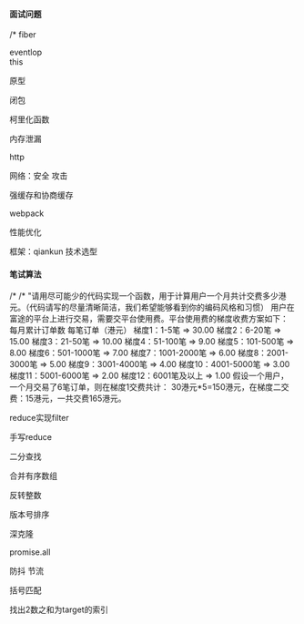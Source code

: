 #### 面试问题
/*
fiber 

eventlop  
this 

原型

闭包

柯里化函数

内存泄漏

http

网络：安全 攻击

强缓存和协商缓存

webpack 

性能优化

框架：qiankun 技术选型

#### 笔试算法
/*
/*
"请用尽可能少的代码实现一个函数，用于计算用户一个月共计交费多少港元。（代码请写的尽量清晰简洁，我们希望能够看到你的编码风格和习惯）
用户在富途的平台上进行交易，需要交平台使用费。平台使用费的梯度收费方案如下：
每月累计订单数	每笔订单（港元）
梯度1：1-5笔 => 30.00
梯度2：6-20笔 => 15.00
梯度3：21-50笔 => 10.00
梯度4：51-100笔 => 9.00
梯度5：101-500笔 => 8.00
梯度6：501-1000笔 => 7.00
梯度7：1001-2000笔 => 6.00
梯度8：2001-3000笔 => 5.00
梯度9：3001-4000笔 => 4.00
梯度10：4001-5000笔 => 3.00
梯度11：5001-6000笔 => 2.00
梯度12：6001笔及以上 => 1.00
假设一个用户，一个月交易了6笔订单，则在梯度1交费共计： 30港元*5=150港元，在梯度二交费：15港元，一共交费165港元。
 
reduce实现filter  

手写reduce

二分查找


合并有序数组 

反转整数

版本号排序

深克隆

 promise.all

 防抖 节流

 括号匹配

 找出2数之和为target的索引  

 
